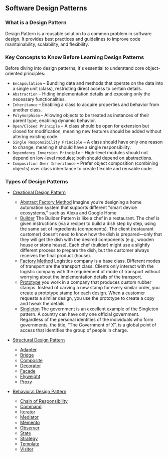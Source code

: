 ## Software Design Patterns

### What is a Design Pattern
Design Pattern is a reusable solution to a common problem in software design. It provides best practices and guidelines to improve code maintainability, scalability, and flexibility.

### Key Concepts to Know Before Learning Design Patterns
Before diving into design patterns, it's essential to understand core object-oriented principles:

- `Encapsulation` – Bundling data and methods that operate on the data into a single unit (class), restricting direct access to certain details.
- `Abstraction` – Hiding implementation details and exposing only the necessary functionalities.
- `Inheritance` – Enabling a class to acquire properties and behavior from another class.
- `Polymorphism` – Allowing objects to be treated as instances of their parent type, enabling dynamic behavior.
- `Open/Closed Principle` – A class should be open for extension but closed for modification, meaning new features should be added without altering existing code.
- `Single Responsibility Principle` – A class should have only one reason to change, meaning it should have a single responsibility.
- `Dependency Inversion Principle` – High-level modules should not depend on low-level modules; both should depend on abstractions.
- `Composition Over Inheritance` – Prefer object composition (combining objects) over class inheritance to create flexible and reusable code.


### Types of Design Patterns

- [Creational Design Pattern](Creational_Design_Pattern/)
    - [Abstract Factory Method](Creational_Design_Pattern/Abstract_Factory/) Imagine you’re designing a home automation system that supports different "smart device ecosystems," such as Alexa and Google Home
    - [Builder](Creational_Design_Pattern/Builder/) The Builder Pattern is like a chef in a restaurant. The chef is given instructions (via a recipe) to build a dish step by step, using the same set of ingredients (components). The client (restaurant customer) doesn’t need to know how the dish is prepared—only that they will get the dish with the desired components (e.g., wooden house or stone house). Each chef (builder) might use a slightly different process to prepare the dish, but the customer always receives the final product (house).
    - [Factory Method](Creational_Design_Pattern/Factory_Method/) Logistics company is a base class. Different modes of transport are the transport class. Clients only interact with the logistic company with the requirement of mode of transport without worrying about the implementation details of the transport.
    - [Prototype](Creational_Design_Pattern/Prototype/) you work in a company that produces custom rubber stamps. Instead of carving a new stamp for every similar order, you create a prototype stamp for each design. When a customer requests a similar design, you use the prototype to create a copy and tweak the details.
    - [Singleton](Creational_Design_Pattern/Singleton_Pattern/) The government is an excellent example of the Singleton pattern. A country can have only one official government. Regardless of the personal identities of the individuals who form governments, the title, “The Government of X”, is a global point of access that identifies the group of people in charge.

- [Structural Design Pattern](Structural_Design_Pattern/)
   - [Adapter](Structural_Design_Pattern/Adapter/)
   - [Bridge](Structural_Design_Pattern/Bridge/)
   - [Composite](Structural_Design_Pattern/Composite/)
   - [Decorator](Structural_Design_Pattern/Decorator/)
   - [Facade](Structural_Design_Pattern/Facade/)
   - [Flyweight](Structural_Design_Pattern/Flyweight/)
   - [Proxy](Structural_Design_Pattern/Proxy/)

- [Behavioral Design Pattern](Behavioral_Design_Pattern/)
  - [Chain of Responsibility](Behavioral_Design_Pattern/Chain%20of%20Responsibility/)
  - [Command](Behavioral_Design_Pattern/Command/)
  - [Iterator](Behavioral_Design_Pattern/Iterator/)
  - [Mediator](Behavioral_Design_Pattern/Mediator/)
  - [Memento](Behavioral_Design_Pattern/Memento/)
  - [Observer](Behavioral_Design_Pattern/Observer/)
  - [State](Behavioral_Design_Pattern/State/)
  - [Strategy](Behavioral_Design_Pattern/Strategy/)
  - [Template](Behavioral_Design_Pattern/Template/)
  - [Visitor](Behavioral_Design_Pattern/Visitor/)